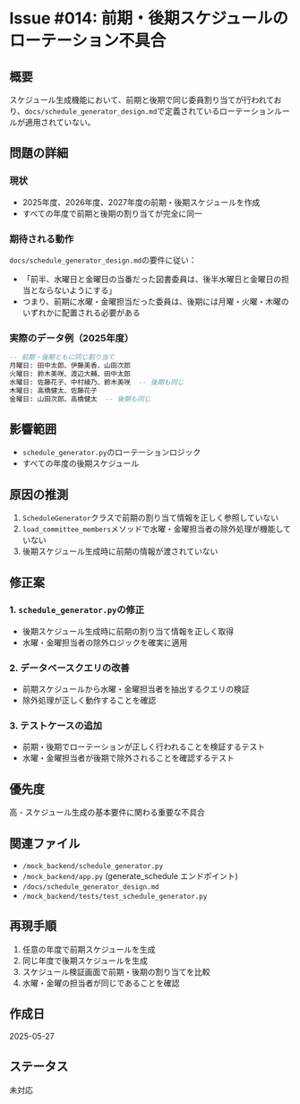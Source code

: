 # Issue #014: 前期・後期スケジュールのローテーション不具合

## 概要
スケジュール生成機能において、前期と後期で同じ委員割り当てが行われており、`docs/schedule_generator_design.md`で定義されているローテーションルールが適用されていない。

## 問題の詳細

### 現状
- 2025年度、2026年度、2027年度の前期・後期スケジュールを作成
- すべての年度で前期と後期の割り当てが完全に同一

### 期待される動作
`docs/schedule_generator_design.md`の要件に従い：
- 「前半、水曜日と金曜日の当番だった図書委員は、後半水曜日と金曜日の担当とならないようにする」
- つまり、前期に水曜・金曜担当だった委員は、後期には月曜・火曜・木曜のいずれかに配置される必要がある

### 実際のデータ例（2025年度）
```sql
-- 前期・後期ともに同じ割り当て
月曜日: 田中太郎、伊藤美香、山田次郎
火曜日: 鈴木美咲、渡辺大輔、田中太郎
水曜日: 佐藤花子、中村綾乃、鈴木美咲  -- 後期も同じ
木曜日: 高橋健太、佐藤花子
金曜日: 山田次郎、高橋健太  -- 後期も同じ
```

## 影響範囲
- `schedule_generator.py`のローテーションロジック
- すべての年度の後期スケジュール

## 原因の推測
1. `ScheduleGenerator`クラスで前期の割り当て情報を正しく参照していない
2. `load_committee_members`メソッドで水曜・金曜担当者の除外処理が機能していない
3. 後期スケジュール生成時に前期の情報が渡されていない

## 修正案

### 1. `schedule_generator.py`の修正
- 後期スケジュール生成時に前期の割り当て情報を正しく取得
- 水曜・金曜担当者の除外ロジックを確実に適用

### 2. データベースクエリの改善
- 前期スケジュールから水曜・金曜担当者を抽出するクエリの検証
- 除外処理が正しく動作することを確認

### 3. テストケースの追加
- 前期・後期でローテーションが正しく行われることを検証するテスト
- 水曜・金曜担当者が後期で除外されることを確認するテスト

## 優先度
高 - スケジュール生成の基本要件に関わる重要な不具合

## 関連ファイル
- `/mock_backend/schedule_generator.py`
- `/mock_backend/app.py` (generate_schedule エンドポイント)
- `/docs/schedule_generator_design.md`
- `/mock_backend/tests/test_schedule_generator.py`

## 再現手順
1. 任意の年度で前期スケジュールを生成
2. 同じ年度で後期スケジュールを生成
3. スケジュール検証画面で前期・後期の割り当てを比較
4. 水曜・金曜の担当者が同じであることを確認

## 作成日
2025-05-27

## ステータス
未対応